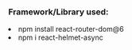 <!-- <h1>Micro Center</h1>

https://micro-center-official.web.app/

<p>Micro Center is a computer parts manufacturing website. Where anyone can visit and experience the Home, All Products, Blogs, Portfolio, and Login page. Logged in users can purchase products, add reviews, update their profile, pay for purchased products or cancel the ordered product. On the other hand, the admin can add new products, create new admin, manage products, manage customer ordered products, etc.</p>

<h3>Framework/Library used:</h3>
<li>npm install firebase</li>
<li>npm install react-router-dom@6</li>
<li>npm install react-bootstrap bootstrap</li>
<li>npm install --save react-firebase-hooks</li>
<li>npm i react-helmet-async</li>
<li>npm install react-hook-form</li>
<li>npm install react-hot-toast</li>
<li>npm install --save @stripe/react-stripe-js @stripe/stripe-js</li>
<li>npm install sweetalert2</li>
<li>npm i react-query</li>


<h3>Site description:</h3>

<li>All pages have a navbar, and footer</li>
<li>Home page for banners, featured products, summary, limited edition product, upcoming products category, and latest review.</li>
<li>Products page for all the DB items.</li>
<li>Blogs page for questions answers.</li>
<li>Portfolio page have my information.</li>
<li>All users can update profile.</li>
<li>404 page for the wrong URL.</li>

<h3>Every logged in user:</h3>

<li>Can order products.</li>
<li>Ordered products can be cancel or payable.</li>
<li>Can add new reviews.</li>

<h3>Every logged in Admin:</h3>

<li>Can add and manage products.</li>
<li>Manage customer ordered products.</li>
<li>Can make new admin.</li>

<h3>Thank you.🙂</h3> -->


<h3>Framework/Library used:</h3>
<!-- <li>npm install firebase</li> -->
<li>npm install react-router-dom@6</li>
<!-- <li>npm install react-bootstrap bootstrap</li> -->
<!-- <li>npm install --save react-firebase-hooks</li> -->
<li>npm i react-helmet-async</li>
<!-- <li>npm install react-hook-form</li> -->
<!-- <li>npm install react-hot-toast</li> -->
<!-- <li>npm install --save @stripe/react-stripe-js @stripe/stripe-js</li> -->
<!-- <li>npm install sweetalert2</li> -->
<!-- <li>npm i react-query</li> -->